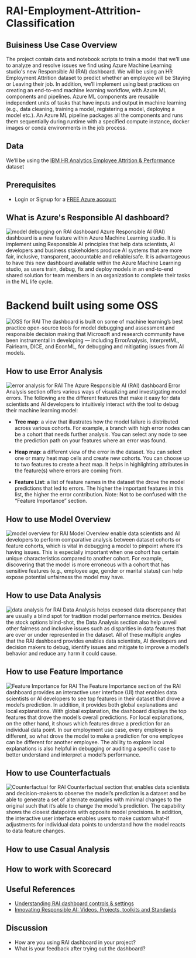 # RAI-Employment-Attrition-Classification

## Buisiness Use Case Overview
The project contain data and notebook scripts to train a model that we’ll use to analyze and resolve issues we find using Azure Machine Learning studio's new Responsible AI (RAI) dashboard. We will be using an HR Employment Attrition dataset to predict whether an employee will be Staying or Leaving their job. In addition, we’ll implement using best practices on creating an end-to-end machine learning workflow, with Azure ML components and pipelines. Azure ML components are reusable independent units of tasks that have inputs and output in machine learning (e.g., data cleaning, training a model, registering a model, deploying a model etc.). An Azure ML pipeline packages all the components and runs them sequentially during runtime with a specified compute instance, docker images or conda environments in the job process.

## Data
We’ll be using the [IBM HR Analytics Employee Attrition & Performance](https://www.kaggle.com/datasets/pavansubhasht/ibm-hr-analytics-attrition-dataset) dataset

## Prerequisites
- Login or Signup for a [FREE Azure account](https://aka.ms/MBFreeAzureAccount)

## What is Azure's Responsible AI dashboard?
![model debugging on RAI dashboard](img/model-debugging.png)
Azure Responsible AI (RAI) dashboard is a new feature within Azure Machine Learning studio. It is implement using Responsible AI principles that help data scientists, AI developers and business stakeholders produce AI systems that are more fair, inclusive, transparent, accountable and reliable/safe. It is advantageous to have this new dashboard available within the Azure Machine Learning studio, as users train, debug, fix and deploy models in an end-to-end shared solution for team members in an organization to complete their tasks in the ML life cycle.

# Backend built using some OSS
![OSS for RAI](img/RAI-OSS.png)
The dashboard is built on some of machine learning’s best practice open-source tools for model debugging and assessment and responsible decision making that Microsoft and research community have been instrumental in developing — including ErrorAnalysis, InterpretML, Fairlearn, DICE, and EconML, for debugging and mitigating issues from AI models.

## How to use Error Analysis 
![error analysis for RAI](img/ea-error-cohort.png)
The Azure Responsible AI (RAI) dashboard Error Analysis section offers various ways of visualizing and investigating model errors. The following are the different features that make it easy for data scientists and AI developers to intuitively interact with the tool to debug their machine learning model:

- **Tree map**: a view that illustrates how the model failure is distributed across various cohorts. For example, a branch with high error nodes can be a cohort that needs further analysis. You can select any node to see the prediction path on your features where an error was found.

- **Heap map**: a different view of the error in the dataset. You can select one or many heat map cells and create new cohorts.
You can choose up to two features to create a heat map. It helps in highlighting attributes in the feature(s) where errors are coming from.

- **Feature List**: a list of feature names in the dataset the drove the model predictions that led to errors. The higher the important features in this list, the higher the error contribution. Note: Not to be confused with the “Feature Importance” section.

## How to use Model Overview
![model overview for RAI](img/model-overview.png)
Model Overview enable data scientists and AI developers to perform comparative analysis between dataset cohorts or feature cohorts, which is vital in debugging a model to pinpoint where it’s having issues. This is especially important when one cohort has certain unique characteristics compared to another cohort. For example, discovering that the model is more erroneous with a cohort that has sensitive features (e.g., employee age, gender or marital status) can help expose potential unfairness the model may have.

## How to use Data Analysis
![data analysis for RAI](img/dataanalysis-cover.png)
Data Analysis helps exposed data discrepancy that are usually a blind spot for tradition model performance metrics. Besides the stock options blind-shot, the Data Analysis section also help unveil other fairness and inclusive issues such as disparities in data features that are over or under represented in the dataset. All of these multiple angles that the RAI dashboard provides enables data scientists, AI developers and decision makers to debug, identify issues and mitigate to improve a model’s behavior and reduce any harm it could cause.

## How to use Feature Importance
![Feature Importance for RAI](img/fi-chart-default.png)
The Feature Importance section of the RAI dashboard provides an interactive user interface (UI) that enables data scientists or AI developers to see top features in their dataset that drove a model’s prediction. In addition, it provides both global explanations and local explanations. With global explanation, the dashboard displays the top features that drove the model’s overall predictions. For local explanations, on the other hand, it shows which features drove a prediction for an individual data point. In our employment use case, every employee is different, so what drove the model to make a prediction for one employee can be different for another employee. The ability to explore local explanations is also helpful in debugging or auditing a specific case to better understand and interpret a model’s performance.

## How to use Counterfactuals
![Counterfactual for RAI](img/cf-whatif-overview.png)
Counterfactual section that enables data scientists and decision-makers to observe the model’s prediction is a dataset and be able to generate a set of alternate examples with minimal changes to the original such that it’s able to change the model’s prediction. The capability shows the closest datapoints with opposite model precisions. In addition, the interactive user interface enables users to make custom what-if adjustments for individual data points to understand how the model reacts to data feature changes.

## How to use Casual Analysis

## How to work with Scorecard

## Useful References
- [Understanding RAI dashboard controls & settings](https://aka.ms/MBRAIdashboardControls)
- [Innovating Responsible AI: Videos, Projects, toolkits and Standards](https://www.microsoft.com/ai/ai-lab-responsible-ai-dashboard)

## Discussion
- How are you using RAI dashboard in your project?
- What is your feedback after trying out the dashboard?






